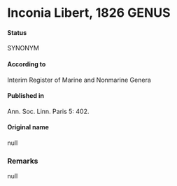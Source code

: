 # Inconia Libert, 1826 GENUS

#### Status
SYNONYM

#### According to
Interim Register of Marine and Nonmarine Genera

#### Published in
Ann. Soc. Linn. Paris 5: 402.

#### Original name
null

### Remarks
null